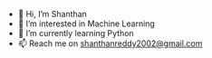 - 👋 Hi, I’m Shanthan
- 👀 I’m interested in Machine Learning
- 🌱 I’m currently learning Python
- 📫 Reach me on shanthanreddy2002@gmail.com

<!---
Shanthan0/Shanthan0 is a ✨ special ✨ repository because its `README.md` (this file) appears on your GitHub profile.
You can click the Preview link to take a look at your changes.
--->
